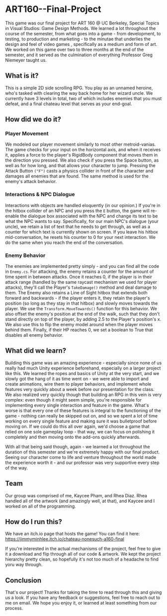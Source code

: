# ART160--Final-Project

This game was our final project for ART 160 @ UC Berkeley, Special Topics in Visual Studios: Game Design Methods. We learned a lot throughout the course of the semester, from what goes into a game - from development, to testing, to production and marketing - to the  minutae that underlies the design and feel of video games , specifically as a medium and form of art. We worked on this game over two to three months at the end of the semester, and it served as the culmination of everything Professor Greg Niemeyer taught us. 

## What is it? 

This is a simple 2D side scrolling RPG. You play as an unnamed heroine, who's tasked with clearing the way back home for her wizard uncle. We currently have 3 levels in total, two of which includes enemies that you must defeat, and a final chateau level that serves as your end-goal. 

## How did we do it? 

### Player Movement 

We modeled our player movement similarly to most other metroid-vanias. The game checks for your input on the horizontal axis, and when it receives it, applies a force to the player's RigidBody component that moves them in the direction you pressed. We also check if you press the Space button, as well as for how long, and that allows your character to jump. Pressing the Attack Button `("F")` casts a physics collider in front of the character and damages all enemies that are found. The same method is used for the enemy's attack behavior. 

### Interactions & NPC Dialogue 

Interactions with objects are handled eloquently (in our opinion.) If you're in the hitbox collider of an NPC and you press the `E` button, the game will re-enable the dialogue box associated with the NPC and change its text to be what the NPC wants to say. Specifically, for our main NPC's dialogue (your uncle), we retain a list of text that he needs to get through, as well as a counter for which text is currently shown on screen. If you leave his hitbox mid-conversation, he resets his counter to 0 for your next interaction. We do the same when you reach the end of the conversation. 

### Enemy Behavior 

The enemies are implemented pretty simply - and you can find all the code in `Enemy.cs`. For attacking, the enemy retains a counter for the amount of time spent in between attacks. Once it reaches 0, if the player is in their attack range (handled by the same raycast mechanism we used for player attacks), they'll call the Player's `TakeDamage()` method and deal damage to them. The Enemy also retains a Line of Sight hitbox that extends both forward and backwards - if the player enters it, they retain the player's position (so long as they stay in that hitbox) and slowly moves towards the player. We use the `Transform.MoveTowards()` function for this behavior. We also offset the enemy's position at the end of the walk, such that they don't stand directly on top of the player, by adding 2.5 to the Player's position's x. We also use this to flip the enemy model around when the player moves behind them. Finally, if their HP reaches 0, we set a boolean to True that disables all enemy behavior. 

## What did we learn? 

Building this game was an amazing experience - especially since none of us really had much Unity experience beforehand, especially on a larger project like this. We learned the ropes and basics of Unity at the very start, and we slowly got the hang of it as time went on - we were able to import and create animations, wire them to player behaviors, and implement whole features very quickly about a week before our presentation for the class. We also realized very quickly though that building an RPG in this vein is very complex: even though it might seem simple, you're responsible for implementing every single interaction and feature in the game. What's worse is that every one of these features is integral to the functioning of the game - nothing can really be skipped out on, and so we spent a lot of time working on every single feature and making sure it was bulletproof before moving on. If we could do this all over again, we'd choose a game that relied on one sole gameplay loop - that way, we can focus on polishing it completely and then moving onto the add-ons quickly afterwards. 

With all that being said though, again - we learned a lot throughout the duration of this semester and we're extremely happy with our final product. Seeing our character come to life and venture throughout the world made the experience worth it - and our professor was very supportive every step of the way. 

## Team 

Our group was comprised of me, Kaycee Pham, and Rhea Diaz. Rhea handled all of the artwork (and amazingly well, at that), and Kaycee and I worked on all of the programming. 

## How do I run this? 

We have an itch.io page that hosts the game! You can find it here: https://jimmyminhlee.itch.io/chateau-nonesuch-a160-final 

If you're interested in the actual mechanisms of the project, feel free to give it a download and flip through all of our code & artwork. We kept the project hierarchy pretty clean, so hopefully it's not too much of a headache to find yoru way through. 

## Conclusion 

That's our project! Thanks for taking the time to read through this and giving us a look. If you have any feedback or suggestions, feel free to reach out to me on email. We hope you enjoy it, or learned at least something from our process. 



